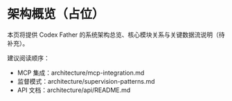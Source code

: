 # 架构概览（占位）

本页将提供 Codex Father 的系统架构总览、核心模块关系与关键数据流说明（待补充）。

建议阅读顺序：

- MCP 集成：architecture/mcp-integration.md
- 监督模式：architecture/supervision-patterns.md
- API 文档：architecture/api/README.md
